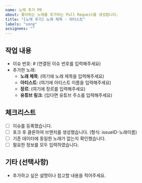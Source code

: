 ```yaml
---
name: 노래 추가 PR
about: 좋아하는 노래를 추가하는 Pull Request를 생성합니다.
title: "[노래 추가] 노래 제목 - 아티스트"
labels: "song"
assignees: ""
---
```


## 작업 내용

- 이슈 번호: # (연결된 이슈 번호를 입력해주세요)
- 추가한 노래:
  - **노래 제목**: (여기에 노래 제목을 입력해주세요)
  - **아티스트**: (여기에 아티스트 이름을 입력해주세요)
  - **장르**: (여기에 장르를 입력해주세요)
  - **유튜브 링크**: (있다면 유튜브 주소를 입력해주세요)

## 체크리스트

- [ ] 이슈를 등록했습니다.
- [ ] 포크 후 클론하여 브랜치를 생성했습니다. (형식: issueID-노래이름)
- [ ] 기존 데이터에 동일한 노래가 없는지 확인했습니다.
- [ ] 필요한 정보를 모두 입력하였습니다.

## 기타 (선택사항)

- 추가하고 싶은 설명이나 참고할 내용을 적어주세요.
